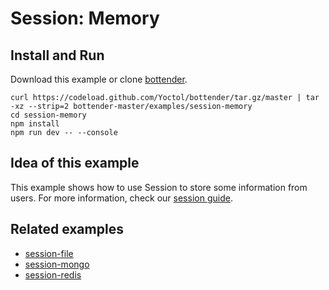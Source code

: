 # Session: Memory

## Install and Run

Download this example or clone [bottender](https://github.com/Yoctol/bottender).

```
curl https://codeload.github.com/Yoctol/bottender/tar.gz/master | tar -xz --strip=2 bottender-master/examples/session-memory
cd session-memory
npm install
npm run dev -- --console
```

## Idea of this example

This example shows how to use Session to store some information from users. For
more information, check our
[session guide](https://bottender.js.org/docs/Guides-Session).

## Related examples

- [session-file](../session-file)
- [session-mongo](../session-mongo)
- [session-redis](../session-redis)
